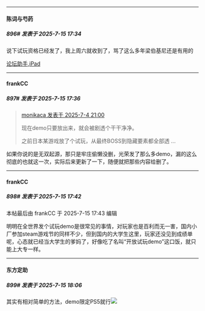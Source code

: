 ﻿
*****

####  陈词与芍药  
##### 896#       发表于 2025-7-15 17:34

说下试玩资格已经发了，我上周六就收到了，骂了这么多年梁伯基尼还是有用的

[论坛助手,iPad](https://stage1st.com/2b//forum.php?mod=viewthread&amp;tid=2029836)


*****

####  frankCC  
##### 897#       发表于 2025-7-15 17:36

<blockquote><a href="httphttps://stage1st.com/2b/forum.php?mod=redirect&amp;goto=findpost&amp;pid=68046831&amp;ptid=2135953" target="_blank">monikaca 发表于 2025-7-4 21:00</a>

现在demo只要放出来，就会被剧透个干干净净。

之前日本某游戏放了个试玩，从最终BOSS到隐藏要素都全部透 ...</blockquote>
如果你说的是无双起源，那只是牢庄偷懒没删，光荣发了那么多demo，漏的这么彻底的也就这一次，实际后来更新了一下，随便就把那些内容给删了。


*****

####  frankCC  
##### 898#       发表于 2025-7-15 17:42

 本帖最后由 frankCC 于 2025-7-15 17:43 编辑 

明明在全世界发个试玩demo是很常见的事情，对玩家也是百利而无一害，国内小厂参加steam游戏节的同样不少，但到国内的大学生这里，玩家还没见到成绩单呢，心态就已经当大学生的爹妈了，好像吃了名叫“开放试玩demo”这口饭，就只能上大专一样。


*****

####  东方定助  
##### 899#       发表于 2025-7-15 18:06

其实有相对简单的方法，demo限定PS5就行<img src="https://static.stage1st.com/image/smiley/face2017/067.png" referrerpolicy="no-referrer">

